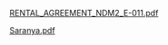 
[RENTAL_AGREEMENT_NDM2_E-011.pdf](https://github.com/user-attachments/files/18280807/RENTAL_AGREEMENT_NDM2_E-011.pdf)

[Saranya.pdf](https://github.com/user-attachments/files/18282347/Saranya.pdf)
